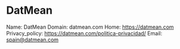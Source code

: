 
# DatMean

Name: DatMean
Domain: datmean.com
Home: https://datmean.com
Privacy_policy: https://datmean.com/politica-privacidad/
Email: spain@datmean.com

